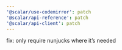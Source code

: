 ```yaml
---
'@scalar/use-codemirror': patch
'@scalar/api-reference': patch
'@scalar/api-client': patch
---
```


fix: only require nunjucks where it’s needed
